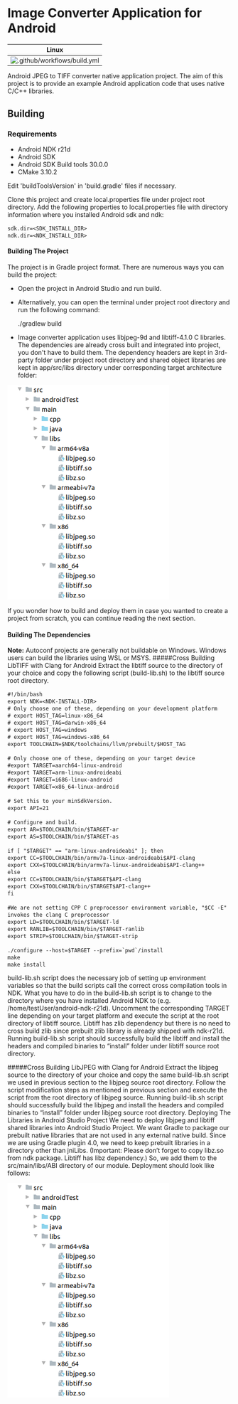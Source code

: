 Image Converter Application for Android
==============================================

|Linux|
|:----------------:|
| ![.github/workflows/build.yml](https://github.com/ekutt/AndroidImageConverter/workflows/.github/workflows/build.yml/badge.svg?branch=master) | 

Android JPEG to TIFF converter native application project.
The aim of this project is to provide an example Android application code that uses native C/C++ libraries.

## Building 
### Requirements
- Android NDK r21d
- Android SDK
- Android SDK Build tools 30.0.0
- CMake 3.10.2

Edit 'buildToolsVersion' in 'build.gradle' files if necessary.

Clone this project and create local.properties file under project root directory.
Add the following properties to local.properties file with directory information where you installed Android sdk and ndk:

	sdk.dir=<SDK_INSTALL_DIR>
	ndk.dir=<NDK_INSTALL_DIR>

#### Building The Project

The project is in Gradle project format. There are numerous ways you can build the project: 
- Open the project in Android Studio and run build.
- Alternatively, you can open the terminal under project root directory and run the following 
command:

	./gradlew build 
	
- Image converter application uses libjpeg-9d and libtiff-4.1.0 C libraries. The dependencies are already cross built and integrated into project, you don't have to build them. The dependency headers are kept in 3rd-party folder under project root directory and shared object libraries are kept in app/src/libs directory under corresponding target architecture folder:

![alt text](https://github.com/ekutt/AndroidImageConverter/blob/assets/assets/dependencies.png)

If you wonder how to build and deploy them in case you wanted to create a project from scratch, you can continue reading the next section.
	

#### Building The Dependencies
**Note:** Autoconf projects are generally not buildable on Windows. Windows users can build the libraries using WSL or MSYS.
#####Cross Building LibTIFF with Clang for Android
Extract the libtiff source to the directory of your choice and copy the following script (build-lib.sh) to the libtiff source root 
directory.

	#!/bin/bash
	export NDK=<NDK-INSTALL-DIR>
	# Only choose one of these, depending on your development platform
	# export HOST_TAG=linux-x86_64
	# export HOST_TAG=darwin-x86_64
	# export HOST_TAG=windows
	# export HOST_TAG=windows-x86_64
	export TOOLCHAIN=$NDK/toolchains/llvm/prebuilt/$HOST_TAG

	# Only choose one of these, depending on your target device
	#export TARGET=aarch64-linux-android
	#export TARGET=arm-linux-androideabi
	#export TARGET=i686-linux-android
	#export TARGET=x86_64-linux-android

	# Set this to your minSdkVersion.
	export API=21

	# Configure and build.
	export AR=$TOOLCHAIN/bin/$TARGET-ar
	export AS=$TOOLCHAIN/bin/$TARGET-as

	if [ "$TARGET" == "arm-linux-androideabi" ]; then
	export CC=$TOOLCHAIN/bin/armv7a-linux-androideabi$API-clang
	export CXX=$TOOLCHAIN/bin/armv7a-linux-androideabi$API-clang++
	else
	export CC=$TOOLCHAIN/bin/$TARGET$API-clang
	export CXX=$TOOLCHAIN/bin/$TARGET$API-clang++
	fi

	#We are not setting CPP C preprocessor environment variable, "$CC -E" invokes the clang C preprocessor
	export LD=$TOOLCHAIN/bin/$TARGET-ld
	export RANLIB=$TOOLCHAIN/bin/$TARGET-ranlib
	export STRIP=$TOOLCHAIN/bin/$TARGET-strip

	./configure --host=$TARGET --prefix=`pwd`/install 
	make 
	make install

build-lib.sh script does the necessary job of setting up environment variables so that the build scripts call the correct cross compilation tools in NDK. What you have to do in the build-lib.sh script is to change <NDK-INSTALL-DIR> to the directory where you have installed Android NDK to (e.g. /home/testUser/android-ndk-r21d). Uncomment the corresponding TARGET line depending on your target platform and execute the script at the root directory of libtiff source. Libtiff has zlib dependency but there is no need to cross build zlib since prebuilt zlib library is already shipped with ndk-r21d.
Running build-lib.sh script should successfully build the libtiff and install the headers and compiled binaries to “install” folder under libtiff source root directory.
	
#####Cross Building LibJPEG with Clang for Android
Extract the libjpeg source to the directory of your choice and copy the same build-lib.sh script we used in previous section to the libjpeg source root directory. Follow the script modification steps as mentioned in previous section and execute the script from the root directory of libjpeg source. Running build-lib.sh script should successfully build the libjpeg and install the headers and compiled binaries to “install” folder under libjpeg source root directory.
Deploying The Libraries in Android Studio Project
We need to deploy libjpeg and libtiff shared libraries into Android Studio Project. We want Gradle to package our prebuilt native libraries that are not used in any external native build. Since we are using Gradle plugin 4.0, we need to keep prebuilt libraries in a directory other than jniLibs. (Important: Please don’t forget to copy libz.so from ndk package. Libtiff has libz dependency.) So, we add them to the src/main/libs/ABI directory of our module. Deployment should look like follows:

![alt text](https://github.com/ekutt/AndroidImageConverter/blob/assets/assets/dependencies.png)

